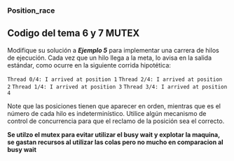 ### Position_race

## Codigo del tema 6 y 7 MUTEX

Modifique su solución a ***Ejemplo 5*** para implementar una carrera de hilos de ejecución. Cada vez que un hilo llega a la meta, lo avisa en la salida estándar, como ocurre en la siguiente corrida hipotética:

`Thread 0/4: I arrived at position 1`
`Thread 2/4: I arrived at position 2`
`Thread 1/4: I arrived at position 3`
`Thread 3/4: I arrived at position 4`

Note que las posiciones tienen que aparecer en orden, mientras que es el número de cada hilo es indeterminístico. Utilice algún mecanismo de control de concurrencia para que el reclamo de la posición sea el correcto.

**Se utilzo el mutex para evitar utilizar el busy wait y explotar la maquina, se gastan recursos al utilizar las colas pero no mucho en comparacion al busy wait**